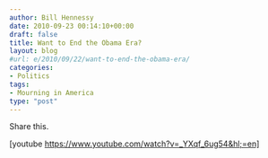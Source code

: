 ```yaml
---
author: Bill Hennessy
date: 2010-09-23 00:14:10+00:00
draft: false
title: Want to End the Obama Era?
layout: blog
#url: e/2010/09/22/want-to-end-the-obama-era/
categories:
- Politics
tags:
- Mourning in America
type: "post"
---
```


Share this.

 

[youtube https://www.youtube.com/watch?v=_YXqf_6ug54&hl;=en]
